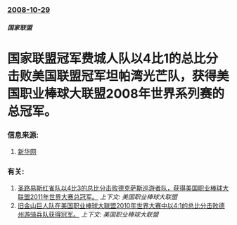 ### [2008-10-29](/news/2008/10/29/index.md)

##### 国家联盟
# 国家联盟冠军费城人队以4比1的总比分击败美国联盟冠军坦帕湾光芒队，获得美国职业棒球大联盟2008年世界系列赛的总冠军。




### 信息来源:

1. [新华网](http://news.xinhuanet.com/sports/2008-10/30/content_10280492.htm)

### 有关:

1. [圣路易斯红雀队以4比3的总比分击败德克萨斯巡游者队，获得美国职业棒球大联盟2011年世界大赛总冠军。](/news/2011/10/28/圣路易斯红雀队以4比3的总比分击败德克萨斯巡游者队-获得美国职业棒球大联盟2011年世界大赛总冠军.md) _上下文: 美国职业棒球大联盟_
2. [ 旧金山巨人队在美国职业棒球大联盟2010年世界大赛中以4:1的总比分击败德州游骑兵队获得冠军。](/news/2010/11/1/旧金山巨人队在美国职业棒球大联盟2010年世界大赛中以4-1的总比分击败德州游骑兵队获得冠军.md) _上下文: 美国职业棒球大联盟_
